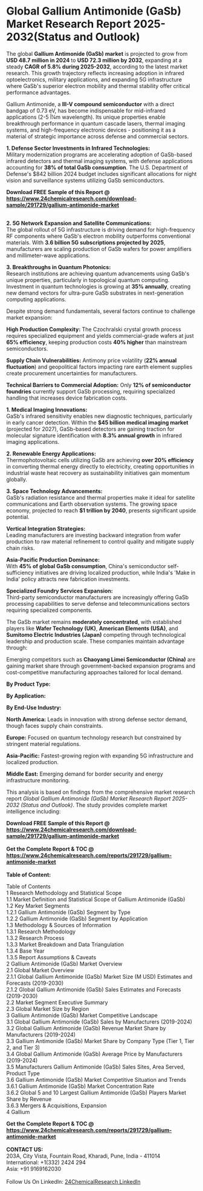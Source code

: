 <h1>Global Gallium Antimonide (GaSb) Market Research Report 2025-2032(Status and Outlook)</h1><p>The global <strong>Gallium Antimonide (GaSb) market</strong> is projected to grow from <strong>USD 48.7 million in 2024 </strong>to <strong>USD 72.3 million by 2032</strong>, expanding at a steady <strong>CAGR of 5.8% during 2025-2032</strong>, according to the latest market research. This growth trajectory reflects increasing adoption in infrared optoelectronics, military applications, and expanding 5G infrastructure where GaSb's superior electron mobility and thermal stability offer critical performance advantages.</p><p>Gallium Antimonide, a <strong>III-V compound semiconductor</strong> with a direct bandgap of 0.73 eV, has become indispensable for mid-infrared applications (2-5 Î¼m wavelength). Its unique properties enable breakthrough performance in quantum cascade lasers, thermal imaging systems, and high-frequency electronic devices - positioning it as a material of strategic importance across defense and commercial sectors.</p><p><strong>1. Defense Sector Investments in Infrared Technologies:</strong><br>
Military modernization programs are accelerating adoption of GaSb-based infrared detectors and thermal imaging systems, with defense applications accounting for <strong>38% of total GaSb consumption</strong>. The U.S. Department of Defense's $842 billion 2024 budget includes significant allocations for night vision and surveillance systems utilizing GaSb semiconductors.</p><div><b>Download FREE Sample of this Report @ 
            <a href="https://www.24chemicalresearch.com/download-sample/291729/gallium-antimonide-market">
            https://www.24chemicalresearch.com/download-sample/291729/gallium-antimonide-market</a></b></div><br><p><strong>2. 5G Network Expansion and Satellite Communications:</strong><br>
The global rollout of 5G infrastructure is driving demand for high-frequency RF components where GaSb's electron mobility outperforms conventional materials. With <strong>3.6 billion 5G subscriptions projected by 2025</strong>, manufacturers are scaling production of GaSb wafers for power amplifiers and millimeter-wave applications.</p><p><strong>3. Breakthroughs in Quantum Photonics:</strong><br>
Research institutions are achieving quantum advancements using GaSb's unique properties, particularly in topological quantum computing. Investment in quantum technologies is growing at <strong>35% annually</strong>, creating new demand vectors for ultra-pure GaSb substrates in next-generation computing applications.</p><p>Despite strong demand fundamentals, several factors continue to challenge market expansion:</p><p><strong>High Production Complexity:</strong> The Czochralski crystal growth process requires specialized equipment and yields commercial-grade wafers at just <strong>65% efficiency</strong>, keeping production costs <strong>40% higher</strong> than mainstream semiconductors.</p><p><strong>Supply Chain Vulnerabilities:</strong> Antimony price volatility (<strong>22% annual fluctuation</strong>) and geopolitical factors impacting rare earth element supplies create procurement uncertainties for manufacturers.</p><p><strong>Technical Barriers to Commercial Adoption:</strong> Only <strong>12% of semiconductor foundries</strong> currently support GaSb processing, requiring specialized handling that increases device fabrication costs.</p><p><strong>1. Medical Imaging Innovations:</strong><br>
GaSb's infrared sensitivity enables new diagnostic techniques, particularly in early cancer detection. Within the <strong>$45 billion medical imaging market</strong> (projected for 2027), GaSb-based detectors are gaining traction for molecular signature identification with <strong>8.3% annual growth</strong> in infrared imaging applications.</p><p><strong>2. Renewable Energy Applications:</strong><br>
Thermophotovoltaic cells utilizing GaSb are achieving <strong>over 20% efficiency</strong> in converting thermal energy directly to electricity, creating opportunities in industrial waste heat recovery as sustainability initiatives gain momentum globally.</p><p><strong>3. Space Technology Advancements:</strong><br>
GaSb's radiation resistance and thermal properties make it ideal for satellite communications and Earth observation systems. The growing space economy, projected to reach <strong>$1 trillion by 2040</strong>, presents significant upside potential.</p><p><strong>Vertical Integration Strategies:</strong><br>
	Leading manufacturers are investing backward integration from wafer production to raw material refinement to control quality and mitigate supply chain risks.</p><p><strong>Asia-Pacific Production Dominance:</strong><br>
	With <strong>45% of global GaSb consumption</strong>, China's semiconductor self-sufficiency initiatives are driving localized production, while India's 'Make in India' policy attracts new fabrication investments.</p><p><strong>Specialized Foundry Services Expansion:</strong><br>
	Third-party semiconductor manufacturers are increasingly offering GaSb processing capabilities to serve defense and telecommunications sectors requiring specialized components.</p><p>The GaSb market remains <strong>moderately concentrated</strong>, with established players like <strong>Wafer Technology (UK)</strong>, <strong>American Elements (USA)</strong>, and <strong>Sumitomo Electric Industries (Japan)</strong> competing through technological leadership and production scale. These companies maintain advantage through:</p><p>Emerging competitors such as <strong>Chaoyang Limei Semiconductor (China)</strong> are gaining market share through government-backed expansion programs and cost-competitive manufacturing approaches tailored for local demand.</p><p><strong>By Product Type:</strong></p><p><strong>By Application:</strong></p><p><strong>By End-Use Industry:</strong></p><p><strong>North America:</strong> Leads in innovation with strong defense sector demand, though faces supply chain constraints.</p><p><strong>Europe:</strong> Focused on quantum technology research but constrained by stringent material regulations.</p><p><strong>Asia-Pacific:</strong> Fastest-growing region with expanding 5G infrastructure and localized production.</p><p><strong>Middle East:</strong> Emerging demand for border security and energy infrastructure monitoring.</p><p>This analysis is based on findings from the comprehensive market research report <em>Global Gallium Antimonide (GaSb) Market Research Report 2025-2032 (Status and Outlook)</em>. The study provides complete market intelligence including:</p><div><b>Download FREE Sample of this Report @ 
            <a href="https://www.24chemicalresearch.com/download-sample/291729/gallium-antimonide-market">
            https://www.24chemicalresearch.com/download-sample/291729/gallium-antimonide-market</a></b></div><br><div><b>Get the Complete Report & TOC @ 
            <a href="https://www.24chemicalresearch.com/reports/291729/gallium-antimonide-market">
            https://www.24chemicalresearch.com/reports/291729/gallium-antimonide-market</a></b></div><br>
            <b>Table of Content:</b><p>Table of Contents<br />
1 Research Methodology and Statistical Scope<br />
1.1 Market Definition and Statistical Scope of Gallium Antimonide (GaSb)<br />
1.2 Key Market Segments<br />
1.2.1 Gallium Antimonide (GaSb) Segment by Type<br />
1.2.2 Gallium Antimonide (GaSb) Segment by Application<br />
1.3 Methodology & Sources of Information<br />
1.3.1 Research Methodology<br />
1.3.2 Research Process<br />
1.3.3 Market Breakdown and Data Triangulation<br />
1.3.4 Base Year<br />
1.3.5 Report Assumptions & Caveats<br />
2 Gallium Antimonide (GaSb) Market Overview<br />
2.1 Global Market Overview<br />
2.1.1 Global Gallium Antimonide (GaSb) Market Size (M USD) Estimates and Forecasts (2019-2030)<br />
2.1.2 Global Gallium Antimonide (GaSb) Sales Estimates and Forecasts (2019-2030)<br />
2.2 Market Segment Executive Summary<br />
2.3 Global Market Size by Region<br />
3 Gallium Antimonide (GaSb) Market Competitive Landscape<br />
3.1 Global Gallium Antimonide (GaSb) Sales by Manufacturers (2019-2024)<br />
3.2 Global Gallium Antimonide (GaSb) Revenue Market Share by Manufacturers (2019-2024)<br />
3.3 Gallium Antimonide (GaSb) Market Share by Company Type (Tier 1, Tier 2, and Tier 3)<br />
3.4 Global Gallium Antimonide (GaSb) Average Price by Manufacturers (2019-2024)<br />
3.5 Manufacturers Gallium Antimonide (GaSb) Sales Sites, Area Served, Product Type<br />
3.6 Gallium Antimonide (GaSb) Market Competitive Situation and Trends<br />
3.6.1 Gallium Antimonide (GaSb) Market Concentration Rate<br />
3.6.2 Global 5 and 10 Largest Gallium Antimonide (GaSb) Players Market Share by Revenue<br />
3.6.3 Mergers & Acquisitions, Expansion<br />
4 Gallium</p><div><b>Get the Complete Report & TOC @ 
            <a href="https://www.24chemicalresearch.com/reports/291729/gallium-antimonide-market">
            https://www.24chemicalresearch.com/reports/291729/gallium-antimonide-market</a></b></div><br><b>CONTACT US:</b><br>
            203A, City Vista, Fountain Road, Kharadi, Pune, India - 411014<br>
            International: +1(332) 2424 294<br>
            Asia: +91 9169162030 <br><br>
            Follow Us On LinkedIn: <a href="https://www.linkedin.com/company/24chemicalresearch/">24ChemicalResearch LinkedIn</a>